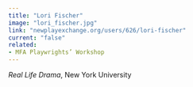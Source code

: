 ```yaml
---
title: "Lori Fischer"
image: "lori_fischer.jpg"
link: "newplayexchange.org/users/626/lori-fischer"
current: "false"
related:
- MFA Playwrights’ Workshop
---
```


*Real Life Drama*, New York University

